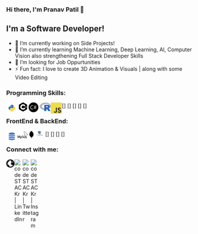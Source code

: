 ### Hi there, I'm Pranav Patil 👋

## I'm a Software Developer!
- 🔭 I’m currently working on Side Projects!
- 🌱 I’m currently learning Machine Learning, Deep Learning, AI, Computer Vision also strengthening Full Stack Developer Skills 
- 👯 I’m looking for Job Oppurtunities
- ⚡ Fun fact: I love to create 3D Animation & Visuals | along with some Video Editing


### Programming Skills:
[<img align="left" alt="HTML5" width="30px" src="https://github.com/PranavPatil7/miscellaneous/blob/master/python.png" />]
[<img align="left" alt="HTML5" width="30px" src="https://github.com/PranavPatil7/miscellaneous/blob/master/csharp.PNG" />]
[<img align="left" alt="HTML5" width="30px" src="https://github.com/PranavPatil7/miscellaneous/blob/master/cplusplus.PNG" />]
[<img align="left" alt="HTML5" width="30px" src="https://github.com/PranavPatil7/miscellaneous/blob/master/R.png" />]
[<img align="left" alt="HTML5" width="30px" src="https://github.com/PranavPatil7/miscellaneous/blob/master/javascript.png" />]

### FrontEnd & BackEnd:
[<img align="left" alt="HTML5"  width="30px" src="https://github.com/PranavPatil7/miscellaneous/blob/master/sql.png" />]
[<img align="left" alt="HTML5"  width="30px" src="https://github.com/PranavPatil7/miscellaneous/blob/master/mysql.PNG" />]
[<img align="left" alt="HTML5" height="20px" width="15px" src="https://github.com/PranavPatil7/miscellaneous/blob/master/mongo.PNG" />]
[<img align="left" alt="HTML5"  width="30px" src="https://github.com/PranavPatil7/miscellaneous/blob/master/postgre.png" />]




### Connect with me:

[<img align="left" alt="https://medium.com/%40pranavpatil07" width="22px" src="https://raw.githubusercontent.com/iconic/open-iconic/master/svg/globe.svg" />][website]
[<img align="left" alt="codeSTACKr | LinkedIn" width="22px" src="https://cdn.jsdelivr.net/npm/simple-icons@v3/icons/linkedin.svg" />][linkedin]
[<img align="left" alt="codeSTACKr | Twitter" width="22px" src="https://cdn.jsdelivr.net/npm/simple-icons@v3/icons/twitter.svg" />][twitter]

[<img align="left" alt="codeSTACKr | Instagram" width="22px" src="https://cdn.jsdelivr.net/npm/simple-icons@v3/icons/instagram.svg" />][instagram]

<br />


[website]: https://medium.com/%40pranavpatil07
[twitter]: https://twitter.com/PatilPranavp007
[instagram]: https://www.instagram.com/pranav_patil7_/?igshid=7xpe278vvut0
[linkedin]: https://www.linkedin.com/in/pranavpatil07

